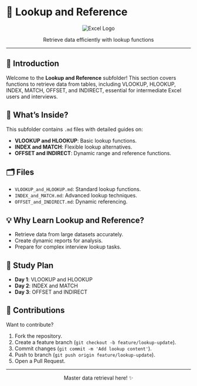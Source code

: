 # 🔗 Lookup and Reference

<div align="center">
  <img src="https://img.shields.io/badge/Excel-217346?style=for-the-badge&logo=microsoft-excel&logoColor=white" alt="Excel Logo" />
</div>
<p align="center">Retrieve data efficiently with lookup functions</p>

---

## 📖 Introduction

Welcome to the **Lookup and Reference** subfolder! This section covers functions to retrieve data from tables, including VLOOKUP, HLOOKUP, INDEX, MATCH, OFFSET, and INDIRECT, essential for intermediate Excel users and interviews.

## 🌟 What’s Inside?

This subfolder contains `.md` files with detailed guides on:
- **VLOOKUP and HLOOKUP**: Basic lookup functions.
- **INDEX and MATCH**: Flexible lookup alternatives.
- **OFFSET and INDIRECT**: Dynamic range and reference functions.

## 🗂️ Files
- `VLOOKUP_and_HLOOKUP.md`: Standard lookup functions.
- `INDEX_and_MATCH.md`: Advanced lookup techniques.
- `OFFSET_and_INDIRECT.md`: Dynamic referencing.

## 💡 Why Learn Lookup and Reference?
- Retrieve data from large datasets accurately.
- Create dynamic reports for analysis.
- Prepare for complex interview lookup tasks.

## 📆 Study Plan
- **Day 1**: VLOOKUP and HLOOKUP
- **Day 2**: INDEX and MATCH
- **Day 3**: OFFSET and INDIRECT

## 🤝 Contributions
Want to contribute?  
1. Fork the repository.
2. Create a feature branch (`git checkout -b feature/lookup-update`).
3. Commit changes (`git commit -m 'Add lookup content'`).
4. Push to branch (`git push origin feature/lookup-update`).
5. Open a Pull Request.

---

<div align="center">
  <p>Master data retrieval here! ✨</p>
</div>